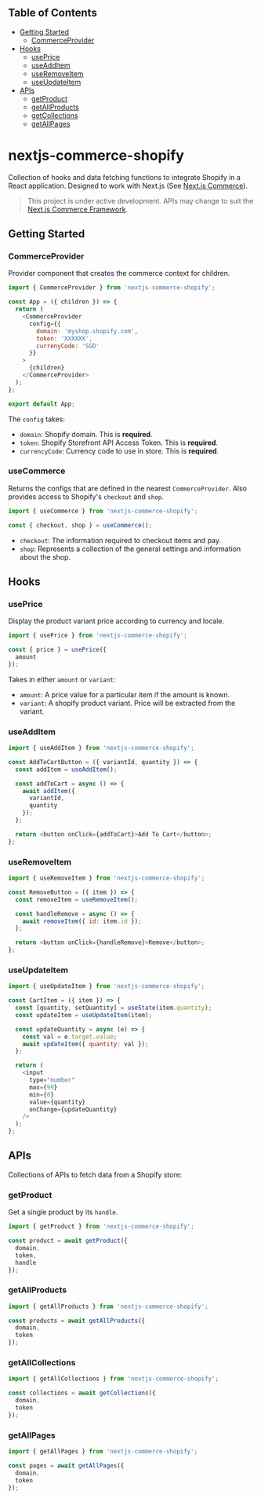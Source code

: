 ## Table of Contents

- [Getting Started](#getting-started)
  - [CommerceProvider](#commerceprovider)
- [Hooks](#hooks)
  - [usePrice](#useprice)
  - [useAddItem](#useadditem)
  - [useRemoveItem](#useremoveitem)
  - [useUpdateItem](#useupdateitem)
- [APIs](#apis)
  - [getProduct](#getproduct)
  - [getAllProducts](#getallproducts)
  - [getCollections](#getcollections)
  - [getAllPages](#getallpages)

# nextjs-commerce-shopify

Collection of hooks and data fetching functions to integrate Shopify in a React application. Designed to work with Next.js (See [Next.js Commerce](https://demo.vercel.store/)).

> This project is under active development. APIs may change to suit the [Next.js Commerce Framework](https://github.com/vercel/commerce-framework).

## Getting Started

### CommerceProvider

Provider component that creates the commerce context for children.

```js
import { CommerceProvider } from 'nextjs-commerce-shopify';

const App = ({ children }) => {
  return (
    <CommerceProvider
      config={{
        domain: 'myshop.shopify.com',
        token: 'XXXXXX',
        currenyCode: 'SGD'
      }}
    >
      {children}
    </CommerceProvider>
  );
};

export default App;
```

The `config` takes:

- `domain`: Shopify domain. This is **required**.
- `token`: Shopify Storefront API Access Token. This is **required**.
- `currencyCode`: Currency code to use in store. This is **required**.

### useCommerce

Returns the configs that are defined in the nearest `CommerceProvider`. Also provides access to Shopify's `checkout` and `shop`.

```js
import { useCommerce } from 'nextjs-commerce-shopify';

const { checkout, shop } = useCommerce();
```

- `checkout`: The information required to checkout items and pay.
- `shop`: Represents a collection of the general settings and information about the shop.

## Hooks

### usePrice

Display the product variant price according to currency and locale.

```js
import { usePrice } from 'nextjs-commerce-shopify';

const { price } = usePrice({
  amount
});
```

Takes in either `amount` or `variant`:

- `amount`: A price value for a particular item if the amount is known.
- `variant`: A shopify product variant. Price will be extracted from the variant.

### useAddItem

```js
import { useAddItem } from 'nextjs-commerce-shopify';

const AddToCartButton = ({ variantId, quantity }) => {
  const addItem = useAddItem();

  const addToCart = async () => {
    await addItem({
      variantId,
      quantity
    });
  };

  return <button onClick={addToCart}>Add To Cart</button>;
};
```

### useRemoveItem

```js
import { useRemoveItem } from 'nextjs-commerce-shopify';

const RemoveButton = ({ item }) => {
  const removeItem = useRemoveItem();

  const handleRemove = async () => {
    await removeItem({ id: item.id });
  };

  return <button onClick={handleRemove}>Remove</button>;
};
```

### useUpdateItem

```js
import { useUpdateItem } from 'nextjs-commerce-shopify';

const CartItem = ({ item }) => {
  const [quantity, setQuantity] = useState(item.quantity);
  const updateItem = useUpdateItem(item);

  const updateQuantity = async (e) => {
    const val = e.target.value;
    await updateItem({ quantity: val });
  };

  return (
    <input
      type="number"
      max={99}
      min={0}
      value={quantity}
      onChange={updateQuantity}
    />
  );
};
```

## APIs

Collections of APIs to fetch data from a Shopify store:

### getProduct

Get a single product by its `handle`.

```js
import { getProduct } from 'nextjs-commerce-shopify';

const product = await getProduct({
  domain,
  token,
  handle
});
```

### getAllProducts

```js
import { getAllProducts } from 'nextjs-commerce-shopify';

const products = await getAllProducts({
  domain,
  token
});
```

### getAllCollections

```js
import { getAllCollections } from 'nextjs-commerce-shopify';

const collections = await getCollections({
  domain,
  token
});
```

### getAllPages

```js
import { getAllPages } from 'nextjs-commerce-shopify';

const pages = await getAllPages({
  domain,
  token
});
```
